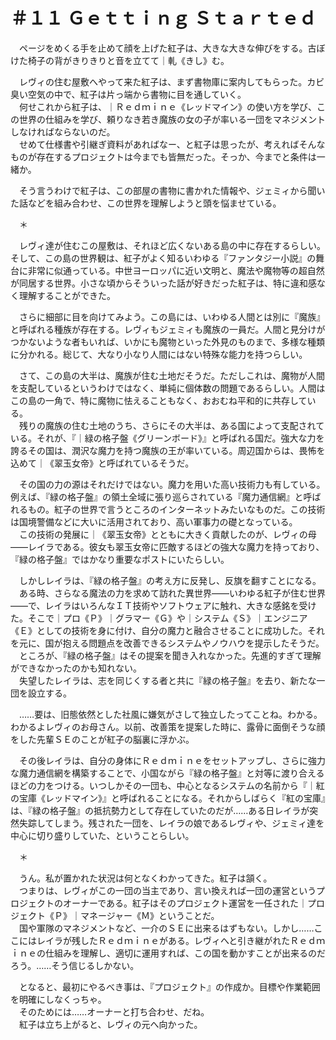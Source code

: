 # ＃１１ Ｇｅｔｔｉｎｇ Ｓｔａｒｔｅｄ

　ページをめくる手を止めて顔を上げた紅子は、大きな大きな伸びをする。古ぼけた椅子の背がきりきりと音を立てて｜軋《きし》む。

　レヴィの住む屋敷へやって来た紅子は、まず書物庫に案内してもらった。カビ臭い空気の中で、紅子は片っ端から書物に目を通していく。  
　何せこれから紅子は、｜Ｒｅｄｍｉｎｅ《レッドマイン》の使い方を学び、この世界の仕組みを学び、頼りなき若き魔族の女の子が率いる一団をマネジメントしなければならないのだ。  
　せめて仕様書や引継ぎ資料があればなー、と紅子は思ったが、考えればそんなものが存在するプロジェクトは今までも皆無だった。そっか、今までと条件は一緒か。

　そう言うわけで紅子は、この部屋の書物に書かれた情報や、ジェミィから聞いた話などを組み合わせ、この世界を理解しようと頭を悩ませている。

　＊

　レヴィ達が住むこの屋敷は、それほど広くないある島の中に存在するらしい。そして、この島の世界観は、紅子がよく知るいわゆる『ファンタジー小説』の舞台に非常に似通っている。中世ヨーロッパに近い文明と、魔法や魔物等の超自然が同居する世界。小さな頃からそういった話が好きだった紅子は、特に違和感なく理解することができた。

　さらに細部に目を向けてみよう。この島には、いわゆる人間とは別に『魔族』と呼ばれる種族が存在する。レヴィもジェミィも魔族の一員だ。人間と見分けがつかないような者もいれば、いかにも魔物といった外見のものまで、多様な種類に分かれる。総じて、大なり小なり人間にはない特殊な能力を持つらしい。

　さて、この島の大半は、魔族が住む土地だそうだ。ただしこれは、魔物が人間を支配しているというわけではなく、単純に個体数の問題であるらしい。人間はこの島の一角で、特に魔物に怯えることもなく、おおむね平和的に共存している。  
　残りの魔族の住む土地のうち、さらにその大半は、ある国によって支配されている。それが、『｜緑の格子盤《グリーンボード》』と呼ばれる国だ。強大な力を誇るその国は、潤沢な魔力を持つ魔族の王が率いている。周辺国からは、畏怖を込めて｜《翠玉女帝》と呼ばれているそうだ。

　その国の力の源はそれだけではない。魔力を用いた高い技術力も有している。例えば、『緑の格子盤』の領土全域に張り巡らされている『魔力通信網』と呼ばれるもの。紅子の世界で言うところのインターネットみたいなものだ。この技術は国境警備などに大いに活用されており、高い軍事力の礎となっている。  
　この技術の発展に｜《翠玉女帝》とともに大きく貢献したのが、レヴィの母――レイラである。彼女も翠玉女帝に匹敵するほどの強大な魔力を持っており、『緑の格子盤』ではかなり重要なポストにいたらしい。

　しかしレイラは、『緑の格子盤』の考え方に反発し、反旗を翻すことになる。  
　ある時、さらなる魔法の力を求めて訪れた異世界――いわゆる紅子が住む世界――で、レイラはいろんなＩＴ技術やソフトウェアに触れ、大きな感銘を受けた。そこで｜プロ《Ｐ》｜グラマー《Ｇ》や｜システム《Ｓ》｜エンジニア《Ｅ》としての技術を身に付け、自分の魔力と融合させることに成功した。それを元に、国が抱える問題点を改善できるシステムやノウハウを提示したそうだ。  
　ところが、『緑の格子盤』はその提案を聞き入れなかった。先進的すぎて理解ができなかったのかも知れない。  
　失望したレイラは、志を同じくする者と共に『緑の格子盤』を去り、新たな一団を設立する。

　……要は、旧態依然とした社風に嫌気がさして独立したってことね。わかる。わかるよレヴィのお母さん。以前、改善策を提案した時に、露骨に面倒そうな顔をした先輩ＳＥのことが紅子の脳裏に浮かぶ。

　その後レイラは、自分の身体にＲｅｄｍｉｎｅをセットアップし、さらに強力な魔力通信網を構築することで、小国ながら『緑の格子盤』と対等に渡り合えるほどの力をつける。いつしかその一団も、中心となるシステムの名前から『｜紅の宝庫《レッドマイン》』と呼ばれることになる。それからしばらく『紅の宝庫』は、『緑の格子盤』の抵抗勢力として存在していたのだが……ある日レイラが突然失踪してしまう。残された一団を、レイラの娘であるレヴィや、ジェミィ達を中心に切り盛りしていた、ということらしい。

　＊

　うん。私が置かれた状況は何となくわかってきた。紅子は頷く。  
　つまりは、レヴィがこの一団の当主であり、言い換えれば一団の運営というプロジェクトのオーナーである。紅子はそのプロジェクト運営を一任された｜プロジェクト《Ｐ》｜マネージャー《Ｍ》ということだ。  
　国や軍隊のマネジメントなど、一介のＳＥに出来るはずもない。しかし……ここにはレイラが残したＲｅｄｍｉｎｅがある。レヴィへと引き継がれたＲｅｄｍｉｎｅの仕組みを理解し、適切に運用すれば、この国を動かすことが出来るのだろう。……そう信じるしかない。

　となると、最初にやるべき事は、『プロジェクト』の作成か。目標や作業範囲を明確にしなくっちゃ。  
　そのためには……オーナーと打ち合わせ、だね。  
　紅子は立ち上がると、レヴィの元へ向かった。
